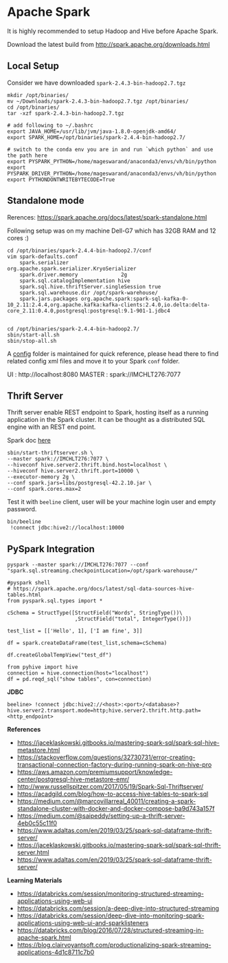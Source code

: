 # Apache Spark
It is highly recommended to setup Hadoop and Hive before Apache Spark.

Download the latest build from http://spark.apache.org/downloads.html

## Local Setup
Consider we have downloaded  `spark-2.4.3-bin-hadoop2.7.tgz`

```
mkdir /opt/binaries/
mv ~/Downloads/spark-2.4.3-bin-hadoop2.7.tgz /opt/binaries/
cd /opt/binaries/
tar -xzf spark-2.4.3-bin-hadoop2.7.tgz

# add following to ~/.bashrc
export JAVA_HOME=/usr/lib/jvm/java-1.8.0-openjdk-amd64/
export SPARK_HOME=/opt/binaries/spark-2.4.4-bin-hadoop2.7/

# switch to the conda env you are in and run `which python` and use the path here
export PYSPARK_PYTHON=/home/mageswarand/anaconda3/envs/vh/bin/python
export PYSPARK_DRIVER_PYTHON=/home/mageswarand/anaconda3/envs/vh/bin/python
export PYTHONDONTWRITEBYTECODE=True
```

## Standalone mode

Rerences: https://spark.apache.org/docs/latest/spark-standalone.html

Following setup was on my machine Dell-G7 which has 32GB RAM and 12 cores :)

```
cd /opt/binaries/spark-2.4.4-bin-hadoop2.7/conf
vim spark-defaults.conf
    spark.serializer                 org.apache.spark.serializer.KryoSerializer
    spark.driver.memory              2g
    spark.sql.catalogImplementation hive
    spark.sql.hive.thriftServer.singleSession true
    spark.sql.warehouse.dir /opt/spark-warehouse/
    spark.jars.packages org.apache.spark:spark-sql-kafka-0-10_2.11:2.4.4,org.apache.kafka:kafka-clients:2.4.0,io.delta:delta-core_2.11:0.4.0,postgresql:postgresql:9.1-901-1.jdbc4


cd /opt/binaries/spark-2.4.4-bin-hadoop2.7/
sbin/start-all.sh
sbin/stop-all.sh
```

A [config](conf) folder is maintained for quick reference, please head there to find related config xml files and move it to your
Spark `conf` folder.  

UI      : http://localhost:8080
MASTER  : spark://IMCHLT276:7077 


## Thrift Server
Thrift server enable REST endpoint to Spark, hosting itself as a running application in the
Spark cluster. It can be thought as a distributed SQL engine with an REST end point.
  
Spark doc [here](https://spark.apache.org/docs/latest/sql-distributed-sql-engine.html)

```
sbin/start-thriftserver.sh \
--master spark://IMCHLT276:7077 \
--hiveconf hive.server2.thrift.bind.host=localhost \
--hiveconf hive.server2.thrift.port=10000 \
--executor-memory 2g \
--conf spark.jars=libs/postgresql-42.2.10.jar \
--conf spark.cores.max=2
```

Test it with `beeline` client, user will be your machine login user and empty password.
 
```
bin/beeline
 !connect jdbc:hive2://localhost:10000

```

## PySpark Integration

`pyspark --master spark://IMCHLT276:7077 --conf "spark.sql.streaming.checkpointLocation=/opt/spark-warehouse/"`


```shell script
#pyspark shell
# https://spark.apache.org/docs/latest/sql-data-sources-hive-tables.html
from pyspark.sql.types import *

cSchema = StructType([StructField("Words", StringType())\
                      ,StructField("total", IntegerType())])

test_list = [['Hello', 1], ['I am fine', 3]]

df = spark.createDataFrame(test_list,schema=cSchema) 

df.createGlobalTempView("test_df")

from pyhive import hive
connection = hive.connection(host="localhost")
df = pd.reqd_sql("show tables", con=connection)
```

**JDBC**

```
beeline> !connect jdbc:hive2://<host>:<port>/<database>?hive.server2.transport.mode=http;hive.server2.thrift.http.path=<http_endpoint>
```


**References**

- https://jaceklaskowski.gitbooks.io/mastering-spark-sql/spark-sql-hive-metastore.html
- https://stackoverflow.com/questions/32730731/error-creating-transactional-connection-factory-during-running-spark-on-hive-pro
- https://aws.amazon.com/premiumsupport/knowledge-center/postgresql-hive-metastore-emr/
- http://www.russellspitzer.com/2017/05/19/Spark-Sql-Thriftserver/
- https://acadgild.com/blog/how-to-access-hive-tables-to-spark-sql
- https://medium.com/@marcovillarreal_40011/creating-a-spark-standalone-cluster-with-docker-and-docker-compose-ba9d743a157f
- https://medium.com/@saipeddy/setting-up-a-thrift-server-4eb0c55c11f0
- https://www.adaltas.com/en/2019/03/25/spark-sql-dataframe-thrift-server/
- https://jaceklaskowski.gitbooks.io/mastering-spark-sql/spark-sql-thrift-server.html
- https://www.adaltas.com/en/2019/03/25/spark-sql-dataframe-thrift-server/


**Learning Materials**
- https://databricks.com/session/monitoring-structured-streaming-applications-using-web-ui
- https://databricks.com/session/a-deep-dive-into-structured-streaming
- https://databricks.com/session/deep-dive-into-monitoring-spark-applications-using-web-ui-and-sparklisteners
- https://databricks.com/blog/2016/07/28/structured-streaming-in-apache-spark.html
- https://blog.clairvoyantsoft.com/productionalizing-spark-streaming-applications-4d1c8711c7b0
